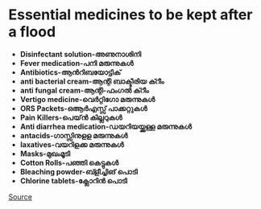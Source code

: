 # Essential medicines to be kept after a flood

* **Disinfectant solution-അണുനാശിനി**
* **Fever medication-പനി മരുന്നുകൾ**
* **Antibiotics-ആൻറിബയോട്ടിക്**
* **anti bacterial cream-ആന്റി ബാക്ടീരിയ ക്റീം**
* **anti fungal cream-ആന്റി-ഫംഗൽ ക്റീം**
* **Vertigo medicine-വെർറ്റിഗോ മരുന്നുകൾ**
* **ORS Packets-ഒആർഎസ്സ് പാക്കറ്റുകൾ**
* **Pain Killers-പെയ്ൻ കില്ലറുകൾ**
* **Anti diarrhea medication-ഡയറിയയ്ക്കുള്ള മരുന്നുകൾ**
* **antacids-ഗാസ്സിനുളള മരുന്നുകൾ**
* **laxatives-വയറിളക്ക മരുന്നുകൾ**
* **Masks-മുഖംമൂടി**
* **Cotton Rolls-പഞ്ഞി കെട്ടുകൾ**
* **Bleaching powder-ബ്ളീച്ചിങ് പൊടി**
* **Chlorine tablets-ക്ലോറിൻ പൊടി**

[Source ](https://www.paho.org/disasters/index.php?option=com_docman&view=download&category_slug=books&alias=2030-essential-medicines-list-for-emergencies-and-dissters-in-the-caribbean&Itemid=1179&lang=en)

